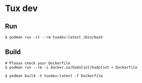 # Tux dev

## Run

```
$ podman run -it --rm tuxdev:latest /bin/bash
```

## Build

```
# Please check your Dockerfile
$ podman run --rm -i docker.io/hadolint/hadolint < Dockerfile

$ podman build -t tuxdev:latest -f Dockerfile
```
